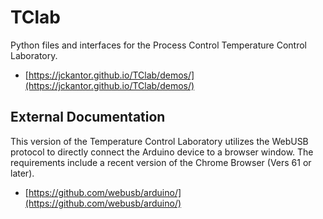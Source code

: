 # TClab
Python files and interfaces for the Process Control Temperature Control Laboratory.

* [https://jckantor.github.io/TClab/demos/](https://jckantor.github.io/TClab/demos/)

## External Documentation

This version of the Temperature Control Laboratory utilizes the WebUSB protocol to directly connect the Arduino device
to a browser window. The requirements include a recent version of the Chrome Browser (Vers 61 or later).

* [https://github.com/webusb/arduino/](https://github.com/webusb/arduino/)
